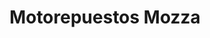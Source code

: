 ---
title: "Motorepuestos Mozza"
url: /desamparados/motorepuestos-mozza/
shop: piezas de automóviles
---